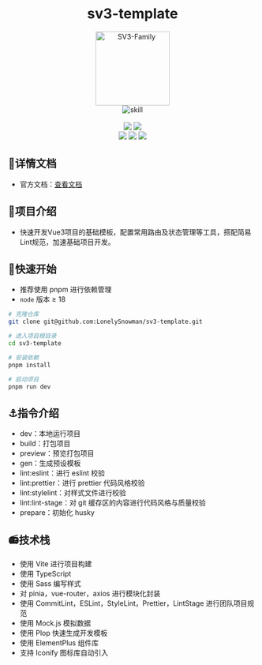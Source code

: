 <div align="center">
    <h1>sv3-template</h1>
</div>
<div align="center">
    <img src="https://sv3-docs.snowhouse.space/logo.png" alt="SV3-Family" width="150px"/>
</div>

<div align="center">
    <img src="https://skillicons.dev/icons?i=vue,vite,ts,scss" alt="skill"/>
</div>
<br>
<div align="center">
 <img
    src="https://img.shields.io/badge/-Pinia-1572B6?logo=vuedotjs&style=flat-square&logoColor=white"
 />
 <img
    src="https://img.shields.io/badge/-ElementPlus-1572B6?logo=vuedotjs&style=flat-square&logoColor=white"
 />
</div>

<div align="center">
 <img
    src="https://img.shields.io/badge/-ESLint-E34F26?logo=eslint&style=flat-square&logoColor=white"
 />
 <img
    src="https://img.shields.io/badge/-Prettier-1572B6?logo=prettier&style=flat-square&logoColor=white"
 />
 <img
    src="https://img.shields.io/badge/-StyleLint-oringe?logo=stylelint&style=flat-square&logoColor=white"
 />
</div>

## 📕详情文档

- 官方文档：[查看文档](https://sv3-docs.snowhouse.space/)

## 📖项目介绍

- 快速开发Vue3项目的基础模板，配置常用路由及状态管理等工具，搭配简易Lint规范，加速基础项目开发。

## 🚀快速开始

- 推荐使用 pnpm 进行依赖管理
- `node` 版本 ≥ 18

```bash
# 克隆仓库
git clone git@github.com:LonelySnowman/sv3-template.git

# 进入项目根目录
cd sv3-template

# 安装依赖
pnpm install

# 启动项目
pnpm run dev
```

## ⚓指令介绍

-  dev：本地运行项目
-  build：打包项目
-  preview：预览打包项目
-  gen：生成预设模板
-  lint:eslint：进行 eslint 校验
-  lint:prettier：进行 prettier 代码风格校验
-  lint:stylelint：对样式文件进行校验
-  lint:lint-stage：对 git 缓存区的内容进行代码风格与质量校验
-  prepare：初始化 husky

## 📻技术栈

-  使用 Vite 进行项目构建
-  使用 TypeScript
-  使用 Sass 编写样式
-  对 pinia，vue-router，axios 进行模块化封装
-  使用 CommitLint，ESLint，StyleLint，Prettier，LintStage 进行团队项目规范
-  使用 Mock.js 模拟数据
-  使用 Plop 快速生成开发模板
-  使用 ElementPlus 组件库
-  支持 Iconify 图标库自动引入